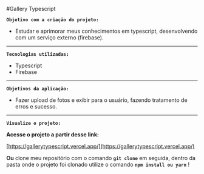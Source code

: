 #Gallery Typescript

**`Objetivo com a criação do projeto:`**

- Estudar e aprimorar meus conhecimentos em typescript, desenvolvendo com um serviço externo (firebase).

---

**`Tecnologias utilizadas:`**

- Typescript
- Firebase

---

**`Objetivos da aplicação:`**

- Fazer upload de fotos e exibir para o usuário, fazendo tratamento de erros e sucesso.

---

**`Visualize o projeto:`**

**Acesse o projeto a partir desse link:** 

[https://gallerytypescript.vercel.app/](https://gallerytypescript.vercel.app/) 

**Ou** clone meu repositório com o comando **`git clone`**  em seguida, dentro da pasta onde o projeto foi clonado utilize o comando **`npm install ou yarn`** !
